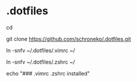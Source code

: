 # .dotfiles

cd

git clone https://github.com/schroneko/.dotfiles.git

ln -snfv ~/.dotfiles/.vimrc ~/

ln -snfv ~/.dotfiles/.zshrc ~/

echo "### .vimrc .zshrc installed"
